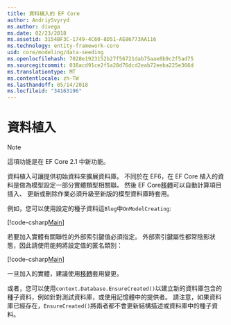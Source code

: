 ```yaml
---
title: 資料植入的 EF Core
author: AndriySvyryd
ms.author: divega
ms.date: 02/23/2018
ms.assetid: 3154BF3C-1749-4C60-8D51-AE86773AA116
ms.technology: entity-framework-core
uid: core/modeling/data-seeding
ms.openlocfilehash: 7028e1923152b27f56721dab75aae8b9c2f5ad75
ms.sourcegitcommit: 038acd91ce2f5a28d76dcd2eab72eeba225e366d
ms.translationtype: MT
ms.contentlocale: zh-TW
ms.lasthandoff: 05/14/2018
ms.locfileid: "34163196"
---
```

# <a name="data-seeding"></a>資料植入

> [!NOTE]  
> 這項功能是在 EF Core 2.1 中新功能。

資料植入可讓提供初始資料來擴展資料庫。 不同於在 EF6，在 EF Core 植入的資料是做為模型設定一部分實體類型相關聯。 然後 EF Core[移轉](xref:core/managing-schemas/migrations/index)可以自動計算項目插入、 更新或刪除作業必須升級至新版的模型資料庫時套用。

例如，您可以使用設定的種子資料這`Blog`中`OnModelCreating`:

[!code-csharp[Main](../../../samples/core/DataSeeding/DataSeedingContext.cs?name=BlogSeed)]

若要加入實體有關聯性的外部索引鍵值必須指定。 外部索引鍵屬性都常陰影狀態，因此請使用能夠將設定值的匿名類別：

[!code-csharp[Main](../../../samples/core/DataSeeding/DataSeedingContext.cs?name=PostSeed)]

一旦加入的實體，建議使用[移轉](xref:core/managing-schemas/migrations/index)套用變更。 

或者，您可以使用`context.Database.EnsureCreated()`以建立新的資料庫包含的種子資料，例如針對測試資料庫，或使用記憶體中的提供者。 請注意，如果資料庫已經存在，`EnsureCreated()`將兩者都不會更新結構描述或資料庫中的種子資料。
